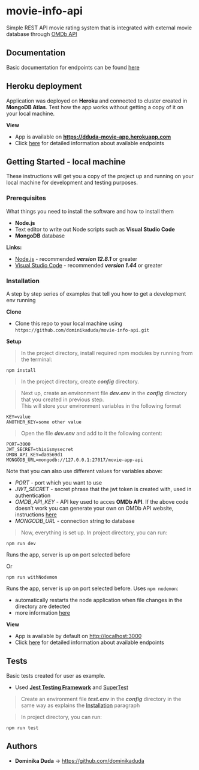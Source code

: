 # movie-info-api

Simple REST API movie rating system that is integrated with external movie database through [OMDb API](http://www.omdbapi.com/)

## Documentation

Basic documentation for endpoints can be found [here](https://app.swaggerhub.com/apis-docs/dudzixxie/Movie-App/1.0.0)

## Heroku deployment

Application was deployed on **Heroku** and connected to cluster created in **MongoDB Atlas**. Test how the app works without getting a copy of it on your local machine.

**View**
* App is available on **<https://dduda-movie-app.herokuapp.com>**
* Click [here](https://app.swaggerhub.com/apis-docs/dudzixxie/Movie-App/1.0.0) for detailed information about available endpoints

## Getting Started - local machine

These instructions will get you a copy of the project up and running on your local machine for development and testing purposes.

### Prerequisites

What things you need to install the software and how to install them

* **Node.js**
* Text editor to write out Node scripts such as **Visual Studio Code**
* **MongoDB** database

**Links:**
* [Node.js](https://nodejs.org/en/) - recommended ***version 12.8.1*** or greater
* [Visual Studio Code](https://code.visualstudio.com/) - recommended ***version 1.44*** or greater

### Installation

A step by step series of examples that tell you how to get a development env running

**Clone**
* Clone this repo to your local machine using `https://github.com/dominikaduda/movie-info-api.git`

**Setup**
> In the project directory, install required npm modules by running from the terminal:

```
npm install
```

> In the project directory, create ***config*** directory.

>Next up, create an environment file ***dev.env*** in the ***config*** directory that you created in previous step.\
This will store your environment variables in the following format
```
KEY=value
ANOTHER_KEY=some other value
```

> Open the file ***dev.env*** and add to it the following content:

```
PORT=3000
JWT_SECRET=thisismysecret
OMDB_API_KEY=da9569d1
MONGODB_URL=mongodb://127.0.0.1:27017/movie-app-api
```
  Note that you can also use different values for variables above:
  * *PORT* - port which you want to use
  * *JWT_SECRET* - secret phrase that the jwt token is created with, used in authentication
  * *OMDB_API_KEY* - API key used to acces **OMDb API**. If the above code doesn’t work you can generate your own on OMDb API website,
instructions [here](http://www.omdbapi.com/apikey.aspx)
  * *MONGODB_URL* - connection string to database

> Now, everything is set up. In project directory, you can run:
```
npm run dev
```
Runs the app, server is up on port selected before

Or

```
npm run withNodemon
```
Runs the app, server is up on port selected before.
Uses `npm nodemon`:
  * automatically restarts the node application when file changes in the directory are detected
  * more information [here](https://www.npmjs.com/package/nodemon)

**View**
* App is available by default on <http://localhost:3000>
* Click [here](https://app.swaggerhub.com/apis-docs/dudzixxie/Movie-App/1.0.0) for detailed information about available endpoints

## Tests

Basic tests created for user as example.
* Used **[Jest Testing Framework](https://www.npmjs.com/package/jest)** and [SuperTest](https://www.npmjs.com/package/supertest)

> Create an environment file ***test.env*** in the ***config*** directory in the same way as explains the [Installation](#installation) paragraph

> In project directory, you can run:
```
npm run test
```

## Authors

* **Dominika Duda** -> <https://github.com/dominikaduda>
